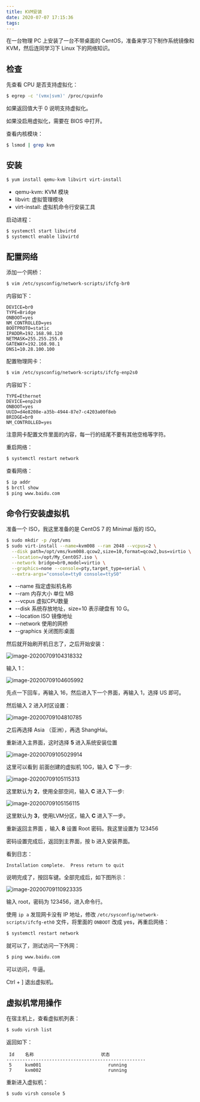 ```yaml
---
title: KVM安装
date: 2020-07-07 17:15:36
tags:
---
```


在一台物理 PC 上安装了一台不带桌面的 CentOS，准备来学习下制作系统镜像和 KVM，然后连同学习下 Linux 下的网络知识。



## 检查

先查看 CPU 是否支持虚拟化：

```bash
$ egrep -c '(vmx|svm)' /proc/cpuinfo
```

如果返回值大于 0 说明支持虚拟化。

如果没启用虚拟化，需要在 BIOS 中打开。

查看内核模块：

```bash
$ lsmod | grep kvm
```



## 安装

```bash
$ yum install qemu-kvm libvirt virt-install
```

- qemu-kvm: KVM 模块
- libvirt: 虚拟管理模块
- virt-install: 虚拟机命令行安装工具

启动进程：

```bash
$ systemctl start libvirtd
$ systemctl enable libvirtd
```



## 配置网络

添加一个网桥：

```bash
$ vim /etc/sysconfig/network-scripts/ifcfg-br0
```

内容如下：

```
DEVICE=br0
TYPE=Bridge
ONBOOT=yes
NM_CONTROLLED=yes
BOOTPROTO=static
IPADDR=192.168.98.120
NETMASK=255.255.255.0
GATEWAY=192.168.98.1
DNS1=10.28.100.100
```

配置物理网卡：

```bash
$ vim /etc/sysconfig/network-scripts/ifcfg-enp2s0
```

内容如下：

```
TYPE=Ethernet
DEVICE=enp2s0
ONBOOT=yes
UUID=d4e8208e-a35b-4944-87e7-c4203a00f8eb
BRIDGE=br0
NM_CONTROLLED=yes
```

注意网卡配置文件里面的内容，每一行的结尾不要有其他空格等字符。

重启网络：

```bash
$ systemctl restart network
```

查看网络：

```bash
$ ip addr
$ brctl show
$ ping www.baidu.com
```



## 命令行安装虚拟机

准备一个 ISO，我这里准备的是 CentOS 7 的 Minimal 版的 ISO。

```bash
$ sudo mkdir -p /opt/vms
$ sudo virt-install --name=kvm008 --ram 2048 --vcpus=2 \
  --disk path=/opt/vms/kvm008.qcow2,size=10,format=qcow2,bus=virtio \
  --location=/opt/My_CentOS7.iso \
  --network bridge=br0,model=virtio \
  --graphics=none --console=pty,target_type=serial \
  --extra-args="console=tty0 console=ttyS0"
```

- --name 指定虚拟机名称
- --ram 内存大小 单位 MB
- --vcpus 虚拟CPU数量
- --disk 系统存放地址，size=10 表示硬盘有 10 G。
- --location ISO 镜像地址
-  --network 使用的网桥
- --graphics 关闭图形桌面



然后就开始刷开机日志了，之后开始安装：

![image-20200709104318332](../../resource/image-20200709104318332.png)

输入 1：

![image-20200709104605992](/Users/jiyouxu/Documents/me/blog-hexo/source/_posts/resource/image-20200709104605992.png)

先点一下回车，再输入 16，然后进入下一个界面，再输入 1，选择 US 即可。

然后输入 2 进入时区设置：

![image-20200709104810785](../../resource/image-20200709104810785.png)

之后再选择 Asia （亚洲），再选 ShangHai。

重新进入主界面，这时选择 **5** 进入系统安装位置

![image-20200709105029914](../../resource/image-20200709105029914.png)

这里可以看到 前面创建的虚拟机 10G，输入 **C** 下一步:

![image-20200709105115313](../../resource/image-20200709105115313.png)

这里默认为 **2**，使用全部空间，输入 **C** 进入下一步:

![image-20200709105156115](../../resource/image-20200709105156115.png)

这里默认为 **3**，使用LVM分区，输入 **C** 进入下一步。

重新返回主界面 ，输入 **8** 设置 Root 密码。我这里设置为 123456

密码设置完成后，返回到主界面，按 b 进入安装界面。

看到日志：

```
Installation complete.  Press return to quit
```

说明完成了，按回车键。全部完成后，如下图所示：

![image-20200709110923335](../../resource/image-20200709110923335.png)

输入 root，密码为 123456，进入命令行。

使用 `ip a` 发现网卡没有 IP 地址，修改 `/etc/sysconfig/network-scripts/ifcfg-eth0` 文件，将里面的 `ONBOOT` 改成 yes，再重启网络：

```bash
$ systemctl restart network
```

就可以了，测试访问一下外网：

```bash
$ ping www.baidu.com
```

可以访问，牛逼。

Ctrl + ] 退出虚拟机。



## 虚拟机常用操作

在宿主机上，查看虚拟机列表：

```bash
$ sudo virsh list
```

返回如下：

```
 Id    名称                         状态
----------------------------------------------------
 5     kvm001                         running
 7     kvm002                         running
```

重新进入虚拟机：

```bash
$ sudo virsh console 5
```



